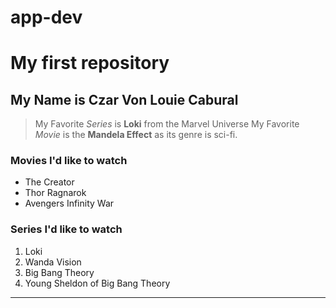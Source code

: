 # app-dev
# My first repository
## My Name is Czar Von Louie Cabural
>My Favorite *Series* is **Loki** from the Marvel Universe
>My Favorite *Movie* is the **Mandela Effect** as its genre is sci-fi.
### Movies I'd like to watch
- The Creator
- Thor Ragnarok
- Avengers Infinity War
### Series I'd like to watch
1. Loki
2. Wanda Vision
3. Big Bang Theory
4. Young Sheldon of Big Bang Theory
---
